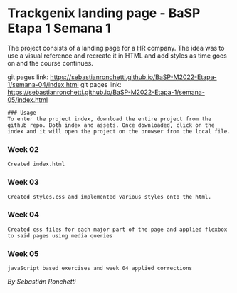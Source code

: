 # Trackgenix landing page - BaSP Etapa 1 Semana 1
The project consists of a landing page for a HR company.
The idea was to use a visual reference and recreate it in HTML and add styles as time goes on and the course continues.

git pages link: https://sebastianronchetti.github.io/BaSP-M2022-Etapa-1/semana-04/index.html
git pages link: https://sebastianronchetti.github.io/BaSP-M2022-Etapa-1/semana-05/index.html
```
### Usage
To enter the project index, download the entire project from the github repo. Both index and assets. Once downloaded, click on the index and it will open the project on the browser from the local file.
```

### Week 02
```
Created index.html
```

### Week 03
```
Created styles.css and implemented various styles onto the html.
```

### Week 04
```
Created css files for each major part of the page and applied flexbox to said pages using media queries
```

### Week 05
```
javaScript based exercises and week 04 applied corrections
```
_By Sebastián Ronchetti_
